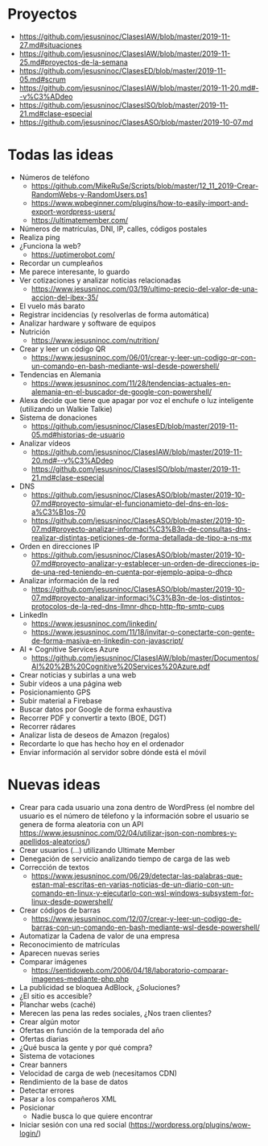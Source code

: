# Proyectos

* https://github.com/jesusninoc/ClasesIAW/blob/master/2019-11-27.md#situaciones
* https://github.com/jesusninoc/ClasesIAW/blob/master/2019-11-25.md#proyectos-de-la-semana
* https://github.com/jesusninoc/ClasesED/blob/master/2019-11-05.md#scrum
* https://github.com/jesusninoc/ClasesIAW/blob/master/2019-11-20.md#--v%C3%ADdeo
* https://github.com/jesusninoc/ClasesISO/blob/master/2019-11-21.md#clase-especial
* https://github.com/jesusninoc/ClasesASO/blob/master/2019-10-07.md

# Todas las ideas
- Números de teléfono
  - https://github.com/MikeRuSe/Scripts/blob/master/12_11_2019-Crear-RandomWebs-y-RandomUsers.ps1
  - https://www.wpbeginner.com/plugins/how-to-easily-import-and-export-wordpress-users/
  - https://ultimatemember.com/
- Números de matrículas, DNI, IP, calles, códigos postales
- Realiza ping
- ¿Funciona la web?
  - https://uptimerobot.com/
- Recordar un cumpleaños
- Me parece interesante, lo guardo
- Ver cotizaciones y analizar noticias relacionadas
  - https://www.jesusninoc.com/03/19/ultimo-precio-del-valor-de-una-accion-del-ibex-35/
- El vuelo más barato
- Registrar incidencias (y resolverlas de forma automática)
- Analizar hardware y software de equipos
- Nutrición
  - https://www.jesusninoc.com/nutrition/
- Crear y leer un código QR
  - https://www.jesusninoc.com/06/01/crear-y-leer-un-codigo-qr-con-un-comando-en-bash-mediante-wsl-desde-powershell/
- Tendencias en Alemania
  - https://www.jesusninoc.com/11/28/tendencias-actuales-en-alemania-en-el-buscador-de-google-con-powershell/
- Alexa decide que tiene que apagar por voz el enchufe o luz inteligente (utilizando un Walkie Talkie)
- Sistema de donaciones
  - https://github.com/jesusninoc/ClasesED/blob/master/2019-11-05.md#historias-de-usuario
- Analizar vídeos
  - https://github.com/jesusninoc/ClasesIAW/blob/master/2019-11-20.md#--v%C3%ADdeo
  - https://github.com/jesusninoc/ClasesISO/blob/master/2019-11-21.md#clase-especial
- DNS
  - https://github.com/jesusninoc/ClasesASO/blob/master/2019-10-07.md#proyecto-simular-el-funcionamieto-del-dns-en-los-a%C3%B1os-70
  - https://github.com/jesusninoc/ClasesASO/blob/master/2019-10-07.md#proyecto-analizar-informaci%C3%B3n-de-consultas-dns-realizar-distintas-peticiones-de-forma-detallada-de-tipo-a-ns-mx
- Orden en direcciones IP
  - https://github.com/jesusninoc/ClasesASO/blob/master/2019-10-07.md#proyecto-analizar-y-establecer-un-orden-de-direcciones-ip-de-una-red-teniendo-en-cuenta-por-ejemplo-apipa-o-dhcp
- Analizar información de la red
  - https://github.com/jesusninoc/ClasesASO/blob/master/2019-10-07.md#proyecto-analizar-informaci%C3%B3n-de-los-distintos-protocolos-de-la-red-dns-llmnr-dhcp-http-ftp-smtp-cups
- LinkedIn
  - https://www.jesusninoc.com/linkedin/
  - https://www.jesusninoc.com/11/18/invitar-o-conectarte-con-gente-de-forma-masiva-en-linkedin-con-javascript/
- AI + Cognitive Services Azure
  - https://github.com/jesusninoc/ClasesIAW/blob/master/Documentos/AI%20%2B%20Cognitive%20Services%20Azure.pdf
- Crear noticias y subirlas a una web
- Subir vídeos a una página web
- Posicionamiento GPS
- Subir material a Firebase
- Buscar datos por Google de forma exhaustiva
- Recorrer PDF y convertir a texto (BOE, DGT)
- Recorrer rádares
- Analizar lista de deseos de Amazon (regalos)
- Recordarte lo que has hecho hoy en el ordenador
- Enviar información al servidor sobre dónde está el móvil

# Nuevas ideas
- Crear para cada usuario una zona dentro de WordPress (el nombre del usuario es el número de télefono y la información sobre el usuario se genera de forma aleatoria con un API https://www.jesusninoc.com/02/04/utilizar-json-con-nombres-y-apellidos-aleatorios/)
- Crear usuarios (...) utilizando Ultimate Member
- Denegación de servicio analizando tiempo de carga de las web
- Corrección de textos
  - https://www.jesusninoc.com/06/29/detectar-las-palabras-que-estan-mal-escritas-en-varias-noticias-de-un-diario-con-un-comando-en-linux-y-ejecutarlo-con-wsl-windows-subsystem-for-linux-desde-powershell/
- Crear códigos de barras
  - https://www.jesusninoc.com/12/07/crear-y-leer-un-codigo-de-barras-con-un-comando-en-bash-mediante-wsl-desde-powershell/
- Automatizar la Cadena de valor de una empresa
- Reconocimiento de matrículas
- Aparecen nuevas series
- Comparar imágenes
  - https://sentidoweb.com/2006/04/18/laboratorio-comparar-imagenes-mediante-php.php
- La publicidad se bloquea AdBlock, ¿Soluciones?
- ¿El sitio es accesible?
- Planchar webs (caché)
- Merecen las pena las redes sociales, ¿Nos traen clientes?
- Crear algún motor
- Ofertas en función de la temporada del año
- Ofertas diarias
- ¿Qué busca la gente y por qué compra?
- Sistema de votaciones
- Crear banners
- Velocidad de carga de web (necesitamos CDN)
- Rendimiento de la base de datos
- Detectar errores
- Pasar a los compañeros XML
- Posicionar
  - Nadie busca lo que quiere encontrar
- Iniciar sesión con una red social (https://wordpress.org/plugins/wow-login/)
